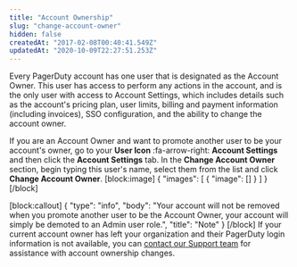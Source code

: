 ```yaml
---
title: "Account Ownership"
slug: "change-account-owner"
hidden: false
createdAt: "2017-02-08T00:40:41.549Z"
updatedAt: "2020-10-09T22:27:51.253Z"
---
```

Every PagerDuty account has one user that is designated as the Account Owner. This user has access to perform any actions in the account, and is the only user with access to Account Settings, which includes details such as the account's pricing plan, user limits, billing and payment information (including invoices), SSO configuration, and the ability to change the account owner.

If you are an Account Owner and want to promote another user to be your account's owner, go to your **User Icon** :fa-arrow-right: **Account Settings** and then click the **Account Settings** tab. In the **Change Account Owner** section, begin typing this user's name, select them from the list and click **Change Account Owner**.
[block:image]
{
  "images": [
    {
      "image": []
    }
  ]
}
[/block]

[block:callout]
{
  "type": "info",
  "body": "Your account will not be removed when you promote another user to be the Account Owner, your account will simply be demoted to an Admin user role.",
  "title": "Note"
}
[/block]
If your current account owner has left your organization and their PagerDuty login information is not available, you can [contact our Support team](mailto:support@pagerduty.com) for assistance with account ownership changes.
